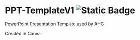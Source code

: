 # PPT-TemplateV1 ![Static Badge](https://img.shields.io/badge/Template-PowerPoint%20Presentation-blue)

PowerPoint Presentation Template used by AHG

Created in Canva
